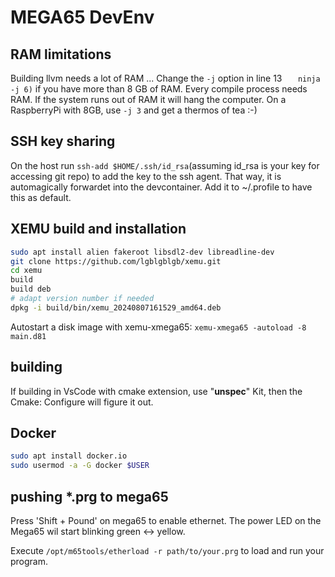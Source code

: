 # MEGA65 DevEnv

## RAM limitations

Building llvm needs a lot of RAM ... 
Change the `-j` option in line 13 ```	ninja -j 6)``` if you have more than 8 GB of RAM. Every compile process needs RAM. If the system runs out of RAM it will hang the computer.
On a RaspberryPi with 8GB, use `-j 3` and get a thermos of tea :-)

## SSH key sharing

On the host run `ssh-add $HOME/.ssh/id_rsa`(assuming id_rsa is your key for accessing git repo) to add the key to the ssh agent. That way, it is automagically forwardet into the devcontainer.
Add it to ~/.profile to have this as default.

## XEMU build and installation

```bash
sudo apt install alien fakeroot libsdl2-dev libreadline-dev
git clone https://github.com/lgblgblgb/xemu.git
cd xemu
build
build deb
# adapt version number if needed
dpkg -i build/bin/xemu_20240807161529_amd64.deb 
```


Autostart a disk image with xemu-xmega65:
`xemu-xmega65 -autoload -8 main.d81`

## building

If building in VsCode with cmake extension, use "__unspec__" Kit, then the Cmake: Configure will figure it out.

## Docker

```bash
sudo apt install docker.io
sudo usermod -a -G docker $USER

```

## pushing *.prg to mega65

Press 'Shift + Pound' on mega65 to enable ethernet. The power LED on the Mega65 wil start blinking green <-> yellow.

Execute `/opt/m65tools/etherload -r path/to/your.prg` to load and run your program.